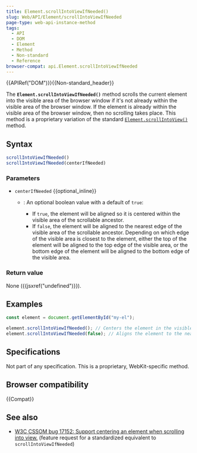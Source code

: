 ```yaml
---
title: Element.scrollIntoViewIfNeeded()
slug: Web/API/Element/scrollIntoViewIfNeeded
page-type: web-api-instance-method
tags:
  - API
  - DOM
  - Element
  - Method
  - Non-standard
  - Reference
browser-compat: api.Element.scrollIntoViewIfNeeded
---
```

{{APIRef("DOM")}}{{Non-standard_header}}

The **`Element.scrollIntoViewIfNeeded()`** method scrolls the current element into the visible area of the browser window if it's not already within the visible area of the browser window. If the element is already within the visible area of the browser window, then no scrolling takes place. This method is a proprietary variation of the standard [`Element.scrollIntoView()`](/en-US/docs/Web/API/Element/scrollIntoView) method.

## Syntax

```js
scrollIntoViewIfNeeded()
scrollIntoViewIfNeeded(centerIfNeeded)
```

### Parameters

- `centerIfNeeded` {{optional_inline}}

  - : An optional boolean value with a default of `true`:

    - If `true`, the element will be aligned so it is centered within the visible area of the scrollable ancestor.
    - If `false`, the element will be aligned to the nearest edge of the visible area of the scrollable ancestor. Depending on which edge of the visible area is closest to the element, either the top of the element will be aligned to the top edge of the visible area, or the bottom edge of the element will be aligned to the bottom edge of the visible area.

### Return value

None ({{jsxref("undefined")}}).

## Examples

```js
const element = document.getElementById("my-el");

element.scrollIntoViewIfNeeded(); // Centers the element in the visible area
element.scrollIntoViewIfNeeded(false); // Aligns the element to the nearest edge in the visible area
```

## Specifications

Not part of any specification. This is a proprietary, WebKit-specific method.

## Browser compatibility

{{Compat}}

## See also

- [W3C CSSOM bug 17152: Support centering an element when scrolling into view.](https://www.w3.org/Bugs/Public/show_bug.cgi?id=17152) (feature request for a standardized equivalent to `scrollIntoViewIfNeeded`)

